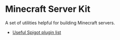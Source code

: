 # Minecraft Server Kit
A set of utilities helpful for building Minecraft servers.

- [Useful Spigot plugin list](/essential-plugins-spigot.md "Useful Spigot plugin list")
